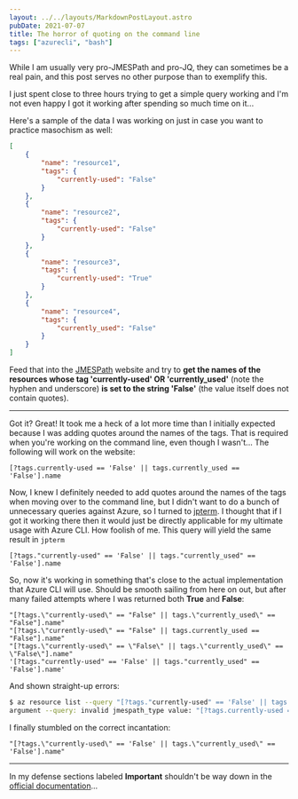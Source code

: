 ```yaml
---
layout: ../../layouts/MarkdownPostLayout.astro
pubDate: 2021-07-07
title: The horror of quoting on the command line
tags: ["azurecli", "bash"]
---
```

While I am usually very pro-JMESPath and pro-JQ, they can sometimes be a real pain, and this post serves no other purpose than to exemplify this.

I just spent close to three hours trying to get a simple query working and I'm not even happy I got it working after spending so much time on it...

Here's a sample of the data I was working on just in case you want to practice masochism as well:

```json
[
    {
        "name": "resource1",
        "tags": {
            "currently-used": "False"
        }
    },
    {
        "name": "resource2",
        "tags": {
            "currently-used": "False"
        }
    },
    {
        "name": "resource3",
        "tags": {
            "currently-used": "True"
        }
    },
    {
        "name": "resource4",
        "tags": {
            "currently_used": "False"
        }
    }
]
```

Feed that into the [JMESPath](https://jmespath.org/ "JMESPath is a query language for JSON") website and try to **get the names of the resources whose tag 'currently-used' OR 'currently_used'** (note the hyphen and underscore) **is set to the string 'False'** (the value itself does not contain quotes).

***

Got it? Great! It took me a heck of a lot more time than I initially expected because I was adding quotes around the names of the tags. That is required when you're working on the command line, even though I wasn't... The following will work on the website:

```
[?tags.currently-used == 'False' || tags.currently_used == 'False'].name
```

Now, I knew I definitely needed to add quotes around the names of the tags when moving over to the command line, but I didn't want to do a bunch of unnecessary queries against Azure, so I turned to [jpterm](https://github.com/jmespath/jmespath.terminal "JMESPath exploration tool in the terminal"). I thought that if I got it working there then it would just be directly applicable for my ultimate usage with Azure CLI. How foolish of me. This query will yield the same result in `jpterm`

```
[?tags."currently-used" == 'False' || tags."currently_used" == 'False'].name
```

So, now it's working in something that's close to the actual implementation that Azure CLI will use. Should be smooth sailing from here on out, but after many failed attempts where I was returned both **True** and **False**:

```
"[?tags.\"currently-used\" == "False" || tags.\"currently_used\" == "False"].name"
"[?tags.\"currently-used\" == "False" || tags.currently_used == "False"].name"
"[?tags.\"currently-used\" == \"False\" || tags.\"currently_used\" == \"False\"].name"
'[?tags."currently-used" == 'False' || tags."currently_used" == 'False'].name'
```

And shown straight-up errors:

```bash
$ az resource list --query "[?tags."currently-used" == 'False' || tags."currently_used" == 'False'].name"
argument --query: invalid jmespath_type value: "[?tags.currently-used == 'False' || tags.currently_used == 'False'].name"
```

I finally stumbled on the correct incantation:

```
"[?tags.\"currently-used\" == 'False' || tags.\"currently_used\" == 'False'].name"
```

***

In my defense sections labeled **Important** shouldn't be way down in the [official documentation](https://docs.microsoft.com/en-us/cli/azure/query-azure-cli#filter-arrays "Documentation to query Azure CLI command output")...
